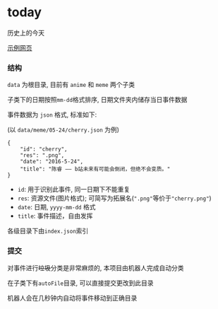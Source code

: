 # today
 
历史上的今天

[示例网页](https://dituon.github.io/todayInHistory/)

### 结构

`data` 为根目录, 目前有 `anime` 和 `meme` 两个子类

子类下的日期按照`mm-dd`格式排序, 日期文件夹内储存当日事件数据

事件数据为 `json` 格式, 标准如下: 

(以 `data/meme/05-24/cherry.json` 为例)

```
{
    "id": "cherry",
    "res": ".png",
    "date": "2016-5-24",
    "title": "陈睿 —— b站未来有可能会倒闭，但绝不会变质。"
}
```

- `id`: 用于识别此事件, 同一日期下不能重复
- `res`: 资源文件(图片格式); 可简写为拓展名(`".png"`等价于`"cherry.png"`)
- `date`: 日期, `yyyy-mm-dd` 格式
- `title`: 事件描述，自由发挥

各级目录下由`index.json`索引

### 提交

对事件进行~~垃圾~~分类是非常麻烦的, 本项目由机器人完成自动分类

在子类下有`autoFile`目录, 可以直接提交更改到此目录

机器人会在几秒钟内自动将事件移动到正确目录